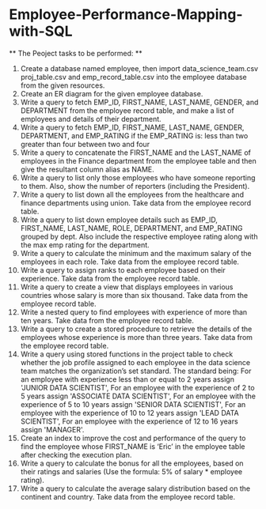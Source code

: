 # Employee-Performance-Mapping-with-SQL

** The Peoject tasks to be performed: ** 

1. Create a database named employee, then import data_science_team.csv proj_table.csv and emp_record_table.csv into the employee database from the given resources.
2. Create an ER diagram for the given employee database.
3. Write a query to fetch EMP_ID, FIRST_NAME, LAST_NAME, GENDER, and DEPARTMENT from the employee record table, and make a list of employees and details of their department.
4. Write a query to fetch EMP_ID, FIRST_NAME, LAST_NAME, GENDER, DEPARTMENT, and EMP_RATING if the EMP_RATING is: 
   less than two
   greater than four
   between two and four
5. Write a query to concatenate the FIRST_NAME and the LAST_NAME of employees in the Finance department from the employee table and then give the resultant column alias as NAME.
6. Write a query to list only those employees who have someone reporting to them. Also, show the number of reporters (including the President).
7. Write a query to list down all the employees from the healthcare and finance departments using union. Take data from the employee record table. 
8. Write a query to list down employee details such as EMP_ID, FIRST_NAME, LAST_NAME, ROLE, DEPARTMENT, and EMP_RATING grouped by dept. Also include the respective employee rating along with the max emp rating for the department.
9. Write a query to calculate the minimum and the maximum salary of the employees in each role. Take data from the employee record table.
10. Write a query to assign ranks to each employee based on their experience. Take data from the employee record table.
11. Write a query to create a view that displays employees in various countries whose salary is more than six thousand. Take data from the employee record table.
12. Write a nested query to find employees with experience of more than ten years. Take data from the employee record table.
13. Write a query to create a stored procedure to retrieve the details of the employees whose experience is more than three years. Take data from the employee record table.
14. Write a query using stored functions in the project table to check whether the job profile assigned to each employee in the data science team matches the organization’s set standard.
    The standard being:
For an employee with experience less than or equal to 2 years assign 'JUNIOR DATA SCIENTIST',
For an employee with the experience of 2 to 5 years assign 'ASSOCIATE DATA SCIENTIST',
For an employee with the experience of 5 to 10 years assign 'SENIOR DATA SCIENTIST',
For an employee with the experience of 10 to 12 years assign 'LEAD DATA SCIENTIST',
For an employee with the experience of 12 to 16 years assign 'MANAGER'. 
15. Create an index to improve the cost and performance of the query to find the employee whose FIRST_NAME is ‘Eric’ in the employee table after checking the execution plan.
16. Write a query to calculate the bonus for all the employees, based on their ratings and salaries (Use the formula: 5% of salary * employee rating).
17. Write a query to calculate the average salary distribution based on the continent and country. Take data from the employee record table.
